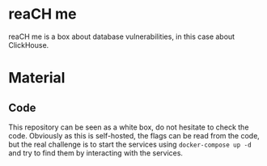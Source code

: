 # reaCH me
reaCH me is a box about database vulnerabilities, in this case about ClickHouse.

# Material
## Code
This repository can be seen as a white box, do not hesitate to check the code.
Obviously as this is self-hosted, the flags can be read from the code, but the real challenge is to start the services using `docker-compose up -d` and try to find them by interacting with the services.

